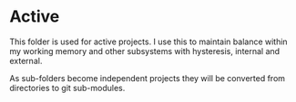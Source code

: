 # Active

This folder is used for active projects. I use this to maintain balance within my working memory and other subsystems with hysteresis, internal and external.

As sub-folders become independent projects they will be converted from directories to git sub-modules.
